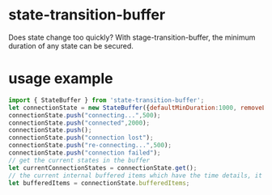 # state-transition-buffer
Does state change too quickly? With stage-transition-buffer, the minimum duration of any state can be secured.

# usage example
```javascript
import { StateBuffer } from 'state-transition-buffer';
let connectionState = new StateBuffer({defaultMinDuration:1000, removeLastDuplicated:true});
connectionState.push("connecting...",500);
connectionState.push("connected",2000);
connectionState.push();
connectionState.push("connection lost");
connectionState.push("re-connecting...",500);
connectionState.push("connection failed");
// get the current states in the buffer
let currentConnectionStates = connectionState.get();
// the current internal buffered items which have the time details, it returns a new array if there was any new push, so it can be used for listening.
let bufferedItems = connectionState.bufferedItems;
```